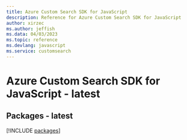 ```yaml
---
title: Azure Custom Search SDK for JavaScript
description: Reference for Azure Custom Search SDK for JavaScript
author: xirzec
ms.author: jeffish
ms.data: 04/03/2023
ms.topic: reference
ms.devlang: javascript
ms.service: customsearch
---
```

# Azure Custom Search SDK for JavaScript - latest
## Packages - latest
[!INCLUDE [packages](custom-search-index.md)]